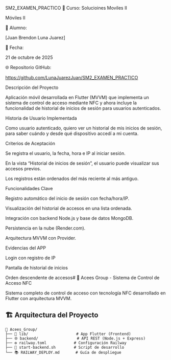 SM2_EXAMEN_PRACTICO
📘 Curso: Solucioines Moviles II

Móviles II

👤 Alumno:

[Juan Brendon Luna Juarez]

📅 Fecha:

21 de octubre de 2025

🌐 Repositorio GitHub:

https://github.com/LunaJuarezJuan/SM2_EXAMEN_PRACTICO

Descripción del Proyecto

Aplicación móvil desarrollada en Flutter (MVVM) que implementa un sistema de control de acceso mediante NFC y ahora incluye la funcionalidad de historial de inicios de sesión para usuarios autenticados.

Historia de Usuario Implementada

Como usuario autenticado, quiero ver un historial de mis inicios de sesión, para saber cuándo y desde qué dispositivo accedí a mi cuenta.

Criterios de Aceptación

Se registra el usuario, la fecha, hora e IP al iniciar sesión.

En la vista “Historial de inicios de sesión”, el usuario puede visualizar sus accesos previos.

Los registros están ordenados del más reciente al más antiguo.

Funcionalidades Clave

Registro automático del inicio de sesión con fecha/hora/IP.

Visualización del historial de accesos en una lista ordenada.

Integración con backend Node.js y base de datos MongoDB.

Persistencia en la nube (Render.com).

Arquitectura MVVM con Provider.

Evidencias del APP

Login con registro de IP

Pantalla de historial de inicios

Orden descendente de accesos# 📱 Acees Group - Sistema de Control de Acceso NFC

Sistema completo de control de acceso con tecnología NFC desarrollado en Flutter con arquitectura MVVM.

## 🏗️ Arquitectura del Proyecto

```
📁 Acees_Group/
├── 📱 lib/                     # App Flutter (Frontend)
├── 🌐 backend/                 # API REST (Node.js + Express)
├── ⚙️ railway.toml            # Configuración Railway
├── 🚀 start-backend.sh        # Script de desarrollo
└── 📚 RAILWAY_DEPLOY.md       # Guía de despliegue
```



